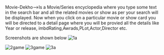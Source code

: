 Movie-Dekho-->Is a Movie/Series encyclopedia where you type some text in the search bar and all the related movies or show as per your search will be displayed.
Now when you click on a particular movie or show card you will be directed to a detail page where you will be provied all the details like Year or release,
imbdRating,Awrads,PLot,Actor,Director etc.

Screenshots are shown below
![1a](https://user-images.githubusercontent.com/60089398/157387969-d2430949-2ef7-49cd-ac91-00b5abe65c05.JPG)

![2game](https://user-images.githubusercontent.com/60089398/157387760-f38b3d2f-4e1f-45f6-bf65-58b09cc5ce22.JPG)
![3game](https://user-images.githubusercontent.com/60089398/157387782-1c525566-7e85-4ed9-ad44-b1e1002c02f3.JPG)
![3a](https://user-images.githubusercontent.com/60089398/157388147-24520ae3-b0ea-4cf8-bf70-191d433ebce3.JPG)



